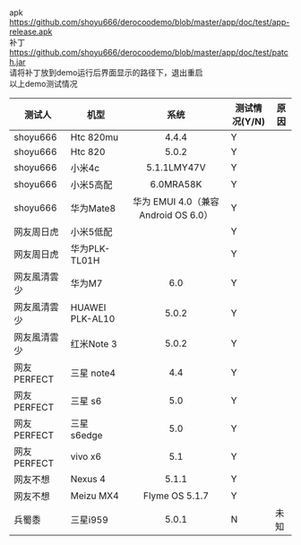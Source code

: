 <br>apk  https://github.com/shoyu666/derocoodemo/blob/master/app/doc/test/app-release.apk
<br>补丁 https://github.com/shoyu666/derocoodemo/blob/master/app/doc/test/patch.jar
<br>请将补丁放到demo运行后界面显示的路径下，退出重启
<br>以上demo测试情况

|测试人| 机型        | 系统           |测试情况(Y/N)|原因|
| ------------- | ------------- |:-------------:| -------------|-------------|
|shoyu666|Htc 820mu|4.4.4|Y||
|shoyu666|Htc 820|5.0.2|Y||
|shoyu666|小米4c|5.1.1LMY47V|Y||
|shoyu666|小米5高配|6.0MRA58K|Y||
|shoyu666|华为Mate8|华为 EMUI 4.0（兼容Android OS 6.0）|Y||
|网友周日虎|小米5低配||Y||
|网友周日虎|华为PLK-TL01H||Y||
|网友風清雲少|华为M7|6.0|Y||
|网友風清雲少|HUAWEI PLK-AL10|5.0.2|Y||
|网友風清雲少|红米Note 3| 5.0.2|Y ||
|网友PERFECT |三星 note4|4.4|Y||
|网友PERFECT |三星 s6|5.0|Y||
|网友PERFECT |三星 s6edge|5.0|Y||
|网友PERFECT |vivo x6|5.1|Y||
|网友不想 |Nexus 4|5.1.1|Y||
|网友不想 |Meizu MX4|Flyme OS 5.1.7|Y||
|兵蜀黍 |三星i959 |5.0.1|N|未知|

